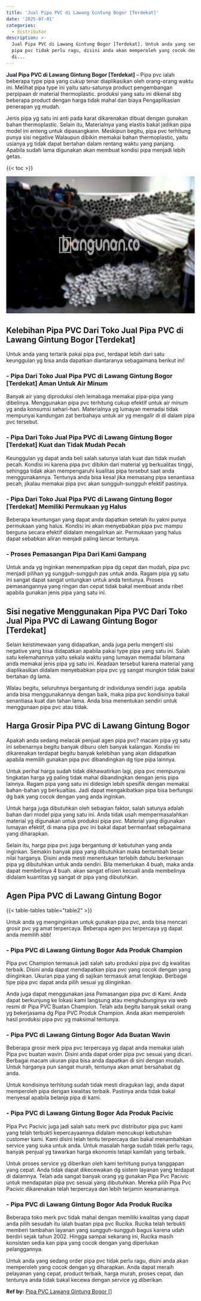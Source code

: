 ```yaml
---
title: 'Jual Pipa PVC di Lawang Gintung Bogor [Terdekat]'
date: '2025-07-01'
categories:
  - distributor
description: >-
  Jual Pipa PVC di Lawang Gintung Bogor [Terdekat]. Untuk anda yang sedang order
  pipa pvc tidak perlu ragu, disini anda akan memperoleh yang cocok dengan yg
  di...
---
```


**Jual Pipa PVC di Lawang Gintung Bogor \[Terdekat\]** – Pipa pvc ialah beberapa type pipa yang cukup tenar diaplikasikan oleh orang-orang waktu ini. Melihat pipa type ini yaitu satu-satunya product pengembangan perpipaan dr material thermoplastic. produksi yang satu ini dikenal sbg beberapa product dengan harga tidak mahal dan biaya Pengaplikasian penerapan yg mudah.

Jenis pipa yg satu ini anti pada karat dikarenakan dibuat dengan gunakan bahan thermoplastic. Selain itu, Materialnya yang elastis bakal jadikan pipa model ini enteng untuk dipasangkann. Meskipun begitu, pipa pvc terhitung punya sisi negative Walaupun dibikin memakai bahan thermoplastic, yaitu usianya yg tidak dapat bertahan dalam rentang waktu yang panjang. Apabila sudah lama digunakan akan membuat kondisi pipa menjadi lebih getas.

{{< toc >}}

![Jual Pipa PVC di Lawang Gintung Bogor [Terdekat]](/images/jaul-pipa-pvc-10.png)

## Kelebihan Pipa PVC Dari Toko Jual Pipa PVC di Lawang Gintung Bogor \[Terdekat\]

Untuk anda yang tertarik pakai pipa pvc, terdapat lebih dari satu keunggulan yg bisa anda dapatkan diantaranya sebagaimana berikut ini!

### \- Pipa Dari Toko Jual Pipa PVC di Lawang Gintung Bogor \[Terdekat\] Aman Untuk Air Minum

Banyak air yang diproduksi oleh lemabaga memakai pipa-pipa yang dibelinya. Menggunakan pipa pvc terhitung cukup efektif untuk air minum yg anda konsumsi sehari-hari. Materialnya yg lumayan memadai tidak mempunyai kandungan zat berbahaya untuk air yg mengalir di di dalam pipa pvc tersebut.

### \- Pipa Dari Toko Jual Pipa PVC di Lawang Gintung Bogor \[Terdekat\] Kuat dan Tidak Mudah Pecah

Keunggulan yg dapat anda beli salah satunya ialah kuat dan tidak mudah pecah. Kondisi ini karena pipa pvc dibikin dari material yg berkualitas tinggi, sehingga tidak akan mempengaruhi kualitas pipa tersebut saat anda menggunakannya. Tentunya anda bisa kesal jika memasang pipa senantiasa pecah, jikalau memakai pipa pvc akan sungguh-sungguh efektif pastinya.

### \- Pipa Dari Toko Jual Pipa PVC di Lawang Gintung Bogor \[Terdekat\] Memiliki Permukaan yg Halus

Beberapa keuntungan yang dapat anda dapatkan setelah itu yakni punya permukaan yang halus. Kondisi ini akan menyebabkan pipa pvc mampu berguna secara efektif didalam mengalirkan air. Permukaan yang halus dapat sebabkan aliran menjadi paling lancar tentunya.

### \- Proses Pemasangan Pipa Dari Kami Gampang

Untuk anda yg inginkan menempatkan pipa dg cepat dan mudah, pipa pvc menjadi pilihan yg sungguh-sungguh pas untuk anda. Ragam pipa yg satu ini sangat dapat sangat untungkan untuk anda tentunya. Proses pemasangannya yang ringan dan cepat tidak bakal membuat anda ribet apabila gunakan jenis pipa yang satu ini.

## Sisi negative Menggunakan Pipa PVC Dari Toko Jual Pipa PVC di Lawang Gintung Bogor \[Terdekat\]

Selain keistimewaan yang didapatkan, anda juga perlu mengerti sisi negative yang bisa didapatkan apabila pakai type pipa yang satu ini. Salah satu kelemahannya yaitu sekala waktu yang lumayan memadai bilamana anda memakai jenis pipa yg satu ini. Keadaan tersebut karena material yang diaplikasikan didalam menyebabkan pipa pvc yg sangat mungkin tidak bakal bertahan dg lama.

Walau begitu, seluruhnya bergantung dr individunya sendiri juga. apabila anda bisa menggunakannya dengan baik, maka pipa pvc kondisinya bakal senantiasa kuat dan tahan lama. Anda bisa menentukan sendiri untuk menggunaan pipa pvc atau tidak.

## Harga Grosir Pipa PVC di Lawang Gintung Bogor

Apakah anda sedang melacak penjual agen pipa pvc? macam pipa yg satu ini sebenarnya begitu banyak diburu oleh banyak kalangan. Kondisi ini dikarenakan terdapat begitu banyak kelebihan yang akan didapatkan apabila memilih gunakan pipa pvc dibandingkan dg tipe pipa lainnya.

Untuk perihal harga sudah tidak dikhawatirkan lagi, pipa pvc mempunyai tingkatan harga yg paling tidak mahal dibandingkan dengan jenis pipa lainnya. Ragam pipa yang satu ini didesign lebih spesifik dengan memakai bahan-bahan yg berkualtias. Jadi dapat mengakibatkan pipa bisa berfungsi dg baik yang cocok dengan yang anda inginkan.

Untuk harga juga dibutuhkan oleh sebagian faktor, salah satunya adalah bahan dari model pipa yang satu ini. Anda tidak usah mempermasalahkan material yg digunakan untuk produksi pipa pvc. Material yang digunakan lumayan efektif, di mana pipa pvc ini bakal dapat bermanfaat sebagaimana yang diharapkan.

Selain itu, harga pipa pvc juga bergantung dr kebutuhan yang anda inginkan. Semakin banyak pipa yang dibutuhkan maka bertambah besar nilai harganya. Disini anda mesti menentukan terlebih dahulu berkenaan pipa yg dibutuhkan untuk anda sendiri. Bila memerlukan 4 buah, maka anda dapat membelinya 4 buah. akan sangat efisien kecuali anda membelinya didalam kuantitas yg sangat dr pipa yang dibutuhkan.

## Agen Pipa PVC di Lawang Gintung Bogor

{{< table-tables table="table2" >}}

Untuk anda yg menginginkan untuk gunakan pipa pvc, anda bisa mencari grosir pvc yg amat terpercaya. Beberapa agen pvc terpercaya yg dapat anda memilih sbb!

### \- Pipa PVC di Lawang Gintung Bogor Ada Produk Champion

Pipa pvc Champion termasuk jadi salah satu produksi pipa pvc dg kwalitas terbaik. Disini anda dapat mendapatkan pipa pvc yang cocok dengan yang diinginkan. Ukuran pipa yang di sajikan termasuk amat lengkap. Berbagai tipe pipa pvc dapat anda pilih sesuai yg diinginkan.

Anda juga dapat menggunakan jasa Pemasangan pipa pvc di Kami. Anda dapat berkunjung ke lokasi kami langsung atau menghubunginya via web resmi dr Pipa PVC Buatan Champion. Telah ada begitu banyak sekali orang yg bekerjasama dg Pipa PVC Produk Champion. Anda akan memperoleh hasil produksi pipa pvc yg maksimal tentunya.

### \- Pipa PVC di Lawang Gintung Bogor Ada Buatan Wavin

Beberapa grosir merk pipa pvc terpercaya yg dapat anda memakai ialah Pipa pvc buatan wavin. Disini anda dapat order pipa pvc sesuai yang dicari. Berbagai macam ukuran pipa bisa anda dapatkan di sini dengan mudah. Untuk harganya pun sangat murah, tentunya akan amat bersahabat dg anda.

Untuk kondisinya terhitung sudah tidak mesti diragukan lagi, anda dapat memperoleh pipa dengan kwalitas terbaik. Pastinya anda tidak bakal menyesal apabila belanja pipa di kami.

### \- Pipa PVC di Lawang Gintung Bogor Ada Produk Pacivic

Pipa Pvc Pacivic juga jadi salah satu merk pvc distributor pipa pvc kami yang telah terbukti kepercayaannya didalam mencukupi kebutuhan customer kami. Kami disini telah tentu terpercaya dan bakal menambahkan service yang suka untuk anda. Untuk masalah harga sudah tidak perlu ragu, banyak penjual yg tawarkan harga ekonomis tetapi kamilah yang terbaik.

Untuk proses service yg diberikan oleh kami terhitung punya tanggapan yang cepat. Anda tidak dapat dikecewakan dg sistem layanan yang terdapat di dalamnya. Telah ada sangat banyak orang yg gunakan Pipa Pvc Pacivic untuk mendapatan pipa pvc sesuai yang dibutuhkan. Mereka pilih Pipa Pvc Pacivic dikarenakan telah terpercaya dan lebih terjamin keamanannya.

### \- Pipa PVC di Lawang Gintung Bogor Ada Produk Rucika

Beberapa toko merk pvc tidak mahal dengan memiliki kwalitas yang dapat anda pilih sesudah itu ialah buatan pipa pvc Rucika. Rucika telah terbukti memberi tambahan layanan yang sungguh-sungguh bagus karena udah berdiri sejak tahun 2002. Hingga sampai sekarang ini, Rucika masih konsisten sedia kan pipa yang cocok dengan yang diperlukan pelanggannya.

Untuk anda yang sedang order pipa pvc tidak perlu ragu, disini anda akan memperoleh yang cocok dengan yg diharapkan. Anda dapat meraih pelayanan yang cepat, product terbaik, harga murah, proses cepat, dan tentunya anda tidak bakal kecewa dengan service yg diberikan.

**Ref by:** [Pipa PVC Lawang Gintung Bogor []](https://id.wikipedia.org/wiki/Pipa)
